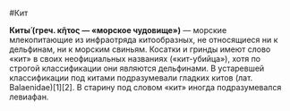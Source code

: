 #Кит

**Киты́ (греч. κῆτος — «морское чудовище»)** — морские млекопитающие из инфраотряда китообразных, не относящиеся ни к дельфинам, ни к морским свиньям. Косатки и гринды имеют слово «кит» в своих неофициальных названиях («кит-убийца»), хотя по строгой классификации они являются дельфинами. В устаревшей классификации под китами подразумевали гладких китов (лат. Balaenidae)[1][2]. В старину под словом «кит» иногда подразумевался левиафан.